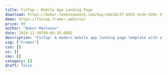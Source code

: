 ```yaml
---
title: FinTap — Mobile App Landing Page
download: https://bobur.lemonsqueezy.com/buy/4de10c3f-b932-4cde-920c-5f1f6ae6ec62
demo: https://fintap.framer.website/
price: 69
author: "Bobur Mavlonov"
date: 2024-11-30T09:05:35.689Z
description: "FinTap: A modern mobile app landing page template with a sleek, vibrant design — ideal for indie hackers and individual developers. Customize the interface to effectively showcase your app's key features, making a lasting impression."
ssg: ["Framer"]
css: []
ui: []
cms: []
category: []
draft: false
---
```

